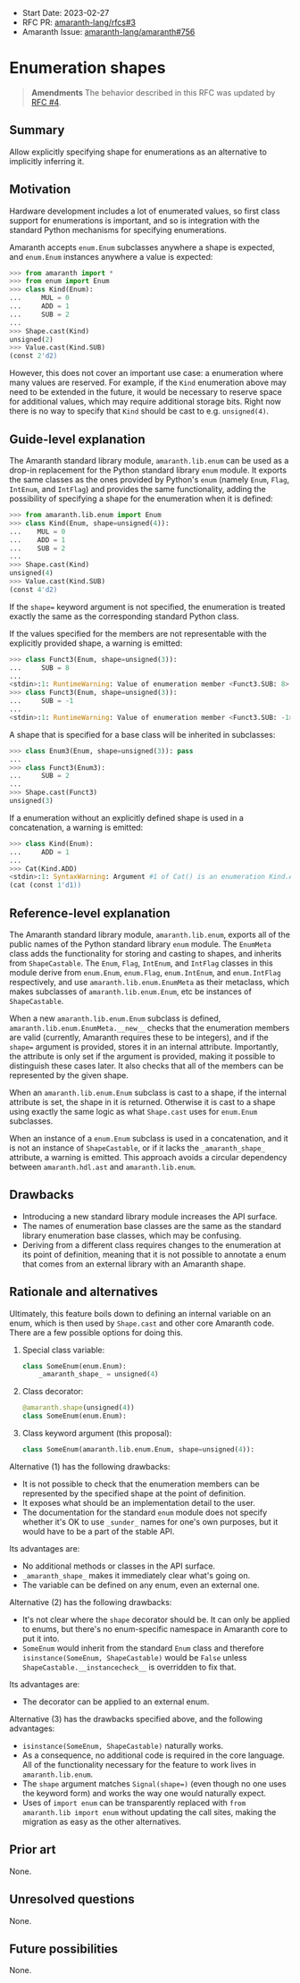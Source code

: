 - Start Date: 2023-02-27
- RFC PR: [amaranth-lang/rfcs#3](https://github.com/amaranth-lang/rfcs/pull/3)
- Amaranth Issue: [amaranth-lang/amaranth#756](https://github.com/amaranth-lang/amaranth/issues/756)

# Enumeration shapes

> **Amendments**
> The behavior described in this RFC was updated by [RFC #4](0004-const-castable-exprs.md).

## Summary
[summary]: #summary

Allow explicitly specifying shape for enumerations as an alternative to implicitly inferring it.

## Motivation
[motivation]: #motivation

Hardware development includes a lot of enumerated values, so first class support for enumerations is important, and so is integration with the standard Python mechanisms for specifying enumerations.

Amaranth accepts `enum.Enum` subclasses anywhere a shape is expected, and `enum.Enum` instances anywhere a value is expected:

```python
>>> from amaranth import *
>>> from enum import Enum
>>> class Kind(Enum):
...     MUL = 0
...     ADD = 1
...     SUB = 2
...
>>> Shape.cast(Kind)
unsigned(2)
>>> Value.cast(Kind.SUB)
(const 2'd2)
```

However, this does not cover an important use case: a enumeration where many values are reserved. For example, if the `Kind` enumeration above may need to be extended in the future, it would be necessary to reserve space for additional values, which may require additional storage bits. Right now there is no way to specify that `Kind` should be cast to e.g. `unsigned(4)`.

## Guide-level explanation
[guide-level-explanation]: #guide-level-explanation

The Amaranth standard library module, `amaranth.lib.enum` can be used as a drop-in replacement for the Python standard library `enum` module. It exports the same classes as the ones provided by Python's `enum` (namely `Enum`, `Flag`, `IntEnum`, and `IntFlag`) and provides the same functionality, adding the possibility of specifying a shape for the enumeration when it is defined:

```python
>>> from amaranth.lib.enum import Enum
>>> class Kind(Enum, shape=unsigned(4)):
...    MUL = 0
...    ADD = 1
...    SUB = 2
...
>>> Shape.cast(Kind)
unsigned(4)
>>> Value.cast(Kind.SUB)
(const 4'd2)
```

If the `shape=` keyword argument is not specified, the enumeration is treated exactly the same as the corresponding standard Python class.

If the values specified for the members are not representable with the explicitly provided shape, a warning is emitted:

```python
>>> class Funct3(Enum, shape=unsigned(3)):
...     SUB = 8
...
<stdin>:1: RuntimeWarning: Value of enumeration member <Funct3.SUB: 8> will be truncated to enumeration shape unsigned(3)
>>> class Funct3(Enum, shape=unsigned(3)):
...     SUB = -1
...
<stdin>:1: RuntimeWarning: Value of enumeration member <Funct3.SUB: -1> is signed, but enumeration shape is unsigned(3)
```

A shape that is specified for a base class will be inherited in subclasses:

```python
>>> class Enum3(Enum, shape=unsigned(3)): pass
...
>>> class Funct3(Enum3):
...     SUB = 2
...
>>> Shape.cast(Funct3)
unsigned(3)
```

If a enumeration without an explicitly defined shape is used in a concatenation, a warning is emitted:

```python
>>> class Kind(Enum):
...     ADD = 1
...
>>> Cat(Kind.ADD)
<stdin>:1: SyntaxWarning: Argument #1 of Cat() is an enumeration Kind.ADD without a defined shape used in bit vector context; define the enumeration by inheriting from the class in amaranth.lib.enum and specifying the 'shape=' keyword argument
(cat (const 1'd1))
```

## Reference-level explanation
[reference-level-explanation]: #reference-level-explanation

The Amaranth standard library module, `amaranth.lib.enum`, exports all of the public names of the Python standard library `enum` module. The `EnumMeta` class adds the functionality for storing and casting to shapes, and inherits from `ShapeCastable`. The `Enum`, `Flag`, `IntEnum`, and `IntFlag` classes in this module derive from `enum.Enum`, `enum.Flag`, `enum.IntEnum`, and `enum.IntFlag` respectively, and use `amaranth.lib.enum.EnumMeta` as their metaclass, which makes subclasses of `amaranth.lib.enum.Enum`, etc be instances of `ShapeCastable`.

When a new `amaranth.lib.enum.Enum` subclass is defined, `amaranth.lib.enum.EnumMeta.__new__` checks that the enumeration members are valid (currently, Amaranth requires these to be integers), and if the `shape=` argument is provided, stores it in an internal attribute. Importantly, the attribute is only set if the argument is provided, making it possible to distinguish these cases later. It also checks that all of the members can be represented by the given shape.

When an `amaranth.lib.enum.Enum` subclass is cast to a shape, if the internal attribute is set, the shape in it is returned. Otherwise it is cast to a shape using exactly the same logic as what `Shape.cast` uses for `enum.Enum` subclasses.

When an instance of a `enum.Enum` subclass is used in a concatenation, and it is not an instance of `ShapeCastable`, or if it lacks the `_amaranth_shape_` attribute, a warning is emitted. This approach avoids a circular dependency between `amaranth.hdl.ast` and `amaranth.lib.enum`.

## Drawbacks
[drawbacks]: #drawbacks

* Introducing a new standard library module increases the API surface.
* The names of enumeration base classes are the same as the standard library enumeration base classes, which may be confusing.
* Deriving from a different class requires changes to the enumeration at its point of definition, meaning that it is not possible to annotate a enum that comes from an external library with an Amaranth shape.

## Rationale and alternatives
[rationale-and-alternatives]: #rationale-and-alternatives

Ultimately, this feature boils down to defining an internal variable on an enum, which is then used by `Shape.cast` and other core Amaranth code. There are a few possible options for doing this.

1. Special class variable:

    ```python
    class SomeEnum(enum.Enum):
        _amaranth_shape_ = unsigned(4)
    ```

2. Class decorator:

    ```python
    @amaranth.shape(unsigned(4))
    class SomeEnum(enum.Enum):
    ```

3. Class keyword argument (this proposal):

    ```python
    class SomeEnum(amaranth.lib.enum.Enum, shape=unsigned(4)):
    ```

Alternative (1) has the following drawbacks:
  * It is not possible to check that the enumeration members can be represented by the specified shape at the point of definition.
  * It exposes what should be an implementation detail to the user.
  * The documentation for the standard `enum` module does not specify whether it's OK to use `_sunder_` names for one's own purposes, but it would have to be a part of the stable API.

Its advantages are:
  * No additional methods or classes in the API surface.
  * `_amaranth_shape_` makes it immediately clear what's going on.
  * The variable can be defined on any enum, even an external one.

Alternative (2) has the following drawbacks:
  * It's not clear where the `shape` decorator should be. It can only be applied to enums, but there's no enum-specific namespace in Amaranth core to put it into.
  * `SomeEnum` would inherit from the standard `Enum` class and therefore `isinstance(SomeEnum, ShapeCastable)` would be `False` unless `ShapeCastable.__instancecheck__` is overridden to fix that.

Its advantages are:
  * The decorator can be applied to an external enum.

Alternative (3) has the drawbacks specified above, and the following advantages:
  * `isinstance(SomeEnum, ShapeCastable)` naturally works.
  * As a consequence, no additional code is required in the core language. All of the functionality necessary for the feature to work lives in `amaranth.lib.enum`.
  * The `shape` argument matches `Signal(shape=)` (even though no one uses the keyword form) and works the way one would naturally expect.
  * Uses of `import enum` can be transparently replaced with `from amaranth.lib import enum` without updating the call sites, making the migration as easy as the other alternatives.

## Prior art
[prior-art]: #prior-art

None.

## Unresolved questions
[unresolved-questions]: #unresolved-questions

None.

## Future possibilities
[future-possibilities]: #future-possibilities

None.
